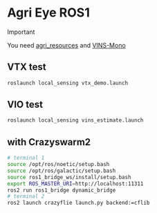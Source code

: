 # Agri Eye ROS1

> [!IMPORTANT]
> You need [agri_resources](https://github.com/AgriSwarm/agri_resources) and [VINS-Mono](https://github.com/libing64/VINS-Mono/tree/noetic-devel)

## VTX test
```bash
roslaunch local_sensing vtx_demo.launch
```

## VIO test
```bash
roslaunch local_sensing vins_estimate.launch
```

## with Crazyswarm2
```bash
# terminal 1
source /opt/ros/noetic/setup.bash
source /opt/ros/galactic/setup.bash
source ros1_bridge_ws/install/setup.bash
export ROS_MASTER_URI=http://localhost:11311
ros2 run ros1_bridge dynamic_bridge
# terminal 2
ros2 launch crazyflie launch.py backend:=cflib
```

